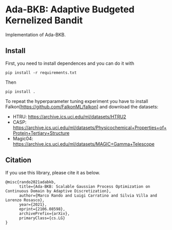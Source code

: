 # Ada-BKB: Adaptive Budgeted Kernelized Bandit
Implementation of Ada-BKB.

## Install
First, you need to install dependences and you can do it with
```
pip install -r requirements.txt
```
Then
```
pip install .
```

To repeat the hyperparameter tuning experiment you have to install Falkon[https://github.com/FalkonML/falkon] and download the datasets:

- HTRU: https://archive.ics.uci.edu/ml/datasets/HTRU2
- CASP: https://archive.ics.uci.edu/ml/datasets/Physicochemical+Properties+of+Protein+Tertiary+Structure
- Magic04: https://archive.ics.uci.edu/ml/datasets/MAGIC+Gamma+Telescope

## Citation
If you use this library, please cite it as below.
~~~
@misc{rando2021adabkb,
      title={Ada-BKB: Scalable Gaussian Process Optimization on Continuous Domain by Adaptive Discretization}, 
      author={Marco Rando and Luigi Carratino and Silvia Villa and Lorenzo Rosasco},
      year={2021},
      eprint={2106.08598},
      archivePrefix={arXiv},
      primaryClass={cs.LG}
}
~~~
